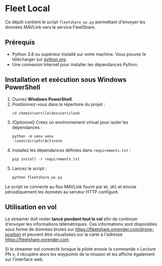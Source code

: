 # Fleet Local

Ce dépôt contient le script `fleetshare_ws.py` permettant d'envoyer les données MAVLink vers le service FleetShare.

## Prérequis

- Python 3.8 ou supérieur installé sur votre machine. Vous pouvez le télécharger sur [python.org](https://www.python.org/downloads/).
- Une connexion Internet pour installer les dépendances Python.

## Installation et exécution sous Windows PowerShell

1. Ouvrez **Windows PowerShell**.
2. Positionnez-vous dans le répertoire du projet :
   ```powershell
   cd chemin\vers\le\dossier\cloné
   ```
3. (Optionnel) Créez un environnement virtuel pour isoler les dépendances :
   ```powershell
   python -m venv venv
   .\venv\Scripts\Activate
   ```
4. Installez les dépendances définies dans `requirements.txt` :
   ```powershell
   pip install -r requirements.txt
   ```
5. Lancez le script :
   ```powershell
   python fleetshare_ws.py
   ```

Le script se connecte au flux MAVLink fourni par `WS_URI` et envoie périodiquement les données au serveur HTTP configuré.

## Utilisation en vol

Le streamer doit rester **lancé pendant tout le vol** afin de continuer d'envoyer
les informations télémétriques. Ces informations sont disponibles sous forme
de données brutes sur
<https://fleetshare.onrender.com/drone-position> et peuvent être visualisées
sur la carte à l'adresse <https://fleetshare.onrender.com>.

Si le streamer est connecté lorsque le pilote envoie la commande « Lecture PN »,
il récupère alors les *waypoints* de la mission et les affiche également sur
l'interface web.
